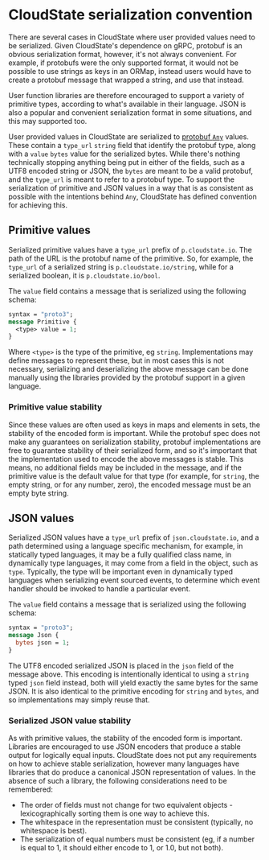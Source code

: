 # CloudState serialization convention

There are several cases in CloudState where user provided values need to be serialized. Given CloudState's dependence on gRPC, protobuf is an obvious serialization format, however, it's not always convenient. For example, if protobufs were the only supported format, it would not be possible to use strings as keys in an ORMap, instead users would have to create a protobuf message that wrapped a string, and use that instead.

User function libraries are therefore encouraged to support a variety of primitive types, according to what's available in their language. JSON is also a popular and convenient serialization format in some situations, and this may supported too.

User provided values in CloudState are serialized to [protobuf `Any`](https://developers.google.com/protocol-buffers/docs/proto3#any) values. These contain a `type_url` `string` field that identify the protobuf type, along with a `value` `bytes` value for the serialized bytes. While there's nothing technically stopping anything being put in either of the fields, such as a UTF8 encoded string or JSON, the `bytes` are meant to be a valid protobuf, and the `type_url` is meant to refer to a protobuf type. To support the serialization of primitive and JSON values in a way that is as consistent as possible with the intentions behind `Any`, CloudState has defined convention for achieving this.

## Primitive values

Serialized primitive values have a `type_url` prefix of `p.cloudstate.io`. The path of the URL is the protobuf name of the primitive. So, for example, the `type_url` of a serialized string is `p.cloudstate.io/string`, while for a serialized boolean, it is `p.cloudstate.io/bool`.

The `value` field contains a message that is serialized using the following schema:

```proto
syntax = "proto3";
message Primitive {
  <type> value = 1;
}
```

Where `<type>` is the type of the primitive, eg `string`. Implementations may define messages to represent these, but in most cases this is not necessary, serializing and deserializing the above message can be done manually using the libraries provided by the protobuf support in a given language.

### Primitive value stability

Since these values are often used as keys in maps and elements in sets, the stability of the encoded form is important. While the protobuf spec does not make any guarantees on serialization stability, protobuf implementations are free to guarantee stability of their serialized form, and so it's important that the implementation used to encode the above messages is stable. This means, no additional fields may be included in the message, and if the primitive value is the default value for that type (for example, for `string`, the empty string, or for any number, zero), the encoded message must be an empty byte string.

## JSON values

Serialized JSON values have a `type_url` prefix of `json.cloudstate.io`, and a path determined using a language specific mechanism, for example, in statically typed languages, it may be a fully qualified class name, in dynamically type languages, it may come from a field in the object, such as `type`. Typically, the type will be important even in dynamically typed languages when serializing event sourced events, to determine which event handler should be invoked to handle a particular event.

The `value` field contains a message that is serialized using the following schema:

```proto
syntax = "proto3";
message Json {
  bytes json = 1;
}
```

The UTF8 encoded serialized JSON is placed in the `json` field of the message above. This encoding is intentionally identical to using a `string` typed `json` field instead, both will yield exactly the same bytes for the same JSON. It is also identical to the primitive encoding for `string` and `bytes`, and so implementations may simply reuse that.

### Serialized JSON value stability

As with primitive values, the stability of the encoded form is important. Libraries are encouraged to use JSON encoders that produce a stable output for logically equal inputs. CloudState does not put any requirements on how to achieve stable serialization, however many languages have libraries that do produce a canonical JSON representation of values. In the absence of such a library, the following considerations need to be remembered:

* The order of fields must not change for two equivalent objects - lexicographically sorting them is one way to achieve this.
* The whitespace in the representation must be consistent (typically, no whitespace is best).
* The serialization of equal numbers must be consistent (eg, if a number is equal to 1, it should either encode to 1, or 1.0, but not both).
